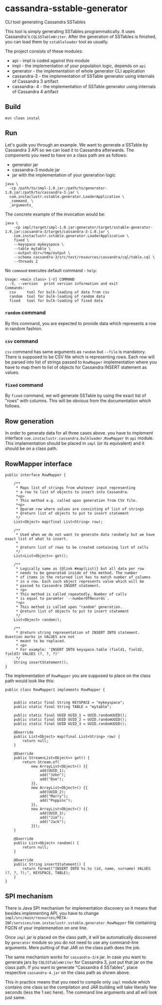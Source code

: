 # cassandra-sstable-generator

CLI tool generating Cassandra SSTables

This tool is simply generating SSTables programmatically. It uses Cassandra's `CQLSSTableWriter`. 
After the generation of SSTables is finished, you can load them by `sstableloader` tool as usually.

The project consists of these modules:

* api - impl is coded against this module
* impl - the implementation of your population logic, depends on `api`
* generator - the implementation of whole generator CLI application
* cassandra-3 - the implementation of SSTable generator using internals of Cassandra 3 artifact
* cassandra- 4 - the implementation of SSTable generator using internals of Cassandra 4 artifact 

## Build 

`mvn clean instal`

## Run

Let's guide you through an example. We want to generate a SSTable by Cassandra 3 API so we can load it 
to Cassandra afterwards. The components you need to have on a class path are as follows:

* generator jar
* cassandra-3 module jar
* jar with the implementation of your generation logic

```
java \
  -cp /path/to/impl-1.0.jar:/path/to/generator-1.0.jar:/path/to/cassandra-3.jar \
  com.instaclustr.sstable.generator.LoaderApplication \
  _command_ \
  _arguments_
```

The concrete example of the invocation would be:

```
java \
    -cp impl/target/impl-1.0.jar:generator/target/sstable-generator-1.0.jar:cassandra-3/target/cassandra-3-1.0.jar \
    com.instaclustr.sstable.generator.LoaderApplication \
    fixed \
    --keyspace mykeyspace \
    --table mytable \
    --output-dir=/tmp/output \
    --schema cassandra-3/src/test/resources/cassandra/cql/table.cql \
    --threads 2
```

No `command` executes default command - `help`:

```
Usage: <main class> [-V] COMMAND
  -V, --version   print version information and exit
Commands:
  csv     tool for bulk-loading of data from csv
  random  tool for bulk-loading of random data
  fixed   tool for bulk-loading of fixed data
```

### `random` command

By this command, you are expected to provide data which represents a row in random fashion.

### `csv` command

`csv` command has same arguments as `random` but `--file` is mandatory. There is supposed to be CSV file which 
is representing rows. Each row will be parsed into list of strings passed to `RowMapper` implementation where you 
have to map them to list of objects for Cassandra INSERT statement as values.

### `fixed` command 

By `fixed` command, we will generate SSTable by using the exact list of "rows" with columns. This 
will be obvious from the documentation which follows. 

## Row generation

In order to generate data for all three cases above. you have to implement interface 
`com.instaclustr.cassandra.bulkloader.RowMapper` in `api` module. This implementation should 
be placed in `impl` (or its equivalent) and it should be on a class path.

## RowMapper interface

```
public interface RowMapper {

    /**
     * Maps list of strings from whatever input representing
     * a row to list of objects to insert into Cassandra.
     *<p>
     * This method e.g. called upon generation from CSV file.
     *<p>
     * @param row where values are consisting of list of strings
     * @return list of objects to put to insert statement
     */
    List<Object> map(final List<String> row);

    /**
     * Used when we do not want to generate data randomly but we have exact list of what to insert.
     *
     * @return list of rows to be created containing list of cells
     */
    List<List<Object>> get();

    /**
     * Logically same as {@link #map(List)} but all data per row
     * needs to be generated inside of the method. The number
     * of items in the returned list has to match number of columns
     * in a row. Each such object represents value which will be
     * passed to Cassandra INSERT statement.
     * <p>
     * This method is called repeatedly. Number of calls
     * is equal to paramter `--numberOfRecords`.
     *<p>
     * This method is called upon "random" generation.
     * @return list of objects to put to insert statement
     */
    List<Object> random();

    /**
     * @return string representation of INSERT INTO statement. Question marks in VALUES are not
     * meant to be replaced.
     * <p>
     * For example: 'INSERT INTO keyspace.table (field1, field2, field3) VALUES (?, ?, ?)'
     */
    String insertStatement();
}
```

The implementation of `RowMapper` you are supposed to place on the class path would look like this:

```
public class RowMapper1 implements RowMapper {


    public static final String KEYSPACE = "mykeyspace";
    public static final String TABLE = "mytable";

    public static final UUID UUID_1 = UUID.randomUUID();
    public static final UUID UUID_2 = UUID.randomUUID();
    public static final UUID UUID_3 = UUID.randomUUID();

    @Override
    public List<Object> map(final List<String> row) {
        return null;
    }

    @Override
    public Stream<List<Object>> get() {
        return Stream.of(
            new ArrayList<Object>() {{
                add(UUID_1);
                add("John");
                add("Doe");
            }},
            new ArrayList<Object>() {{
                add(UUID_2);
                add("Marry");
                add("Poppins");
            }},
            new ArrayList<Object>() {{
                add(UUID_3);
                add("Jim");
                add("Jack");
            }});
    }

    @Override
    public List<Object> random() {
        return null;
    }

    @Override
    public String insertStatement() {
        return format("INSERT INTO %s.%s (id, name, surname) VALUES (?, ?, ?);", KEYSPACE, TABLE);
    }
}
```

## SPI mechanism

There is Java SPI mechanism for implementation discovery so it means that besides implementing API,
you have to change `impl/src/main/resources/META-INF/services/com.instaclustr.sstable.generator.RowMapper` 
file containing FQCN of your implemenation on one line.

Once `impl` jar is placed on the class path, it will be automatically discovered by `generator` module so 
you do not need to use any command-line arguments. Mere putting of that JAR on the class path does the job.

The same mechanism works for `cassandra-3/4` jar. In case you want to generate jars by `CQLSSTableWriter` 
for Cassandra 3, just put that jar on the class path. If you want to generate "Cassandra 4 SSTables", place 
respective `cassandra-4.jar` on the class path as shown above.

This in practice means that you need to compile only `impl` module which contains one class so the compilation 
and JAR building will take literally few seconds (less the 1 sec here). The command line arguments and all will look 
just same.
